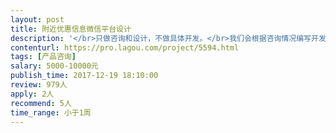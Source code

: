 ```yaml
---                
layout: post       
title: 附近优惠信息微信平台设计           
description: '</br>只做咨询和设计，不做具体开发。</br>我们会根据咨询情况编写开发文档后再做开发。</br>平台内容如下：</br>附近优惠信息收集</br>会员注册 </br>通知提醒 </br>免费链接WiFi </br>签到送积分 </br>转发送积分 </br>链接免费Wi-Fi成功后送积分 </br>兑换商城代金券 </br>积分等级享受折扣 </br>商家展示 </br>商场室内导航 </br>商城在线支付 </br>线上预订 </br>位置以图片展示, 剩余车位查询 </br>会员卡预充值、线下门店商家扣费 </br>客服通知提醒，在线客服咨询、客服投诉流程。 </br>停车模块 </br>商场室内导航、停车模板可以分开报价 </br></br>周期：尽快 </br>账号是否申请：已有</br>'     
contenturl: https://pro.lagou.com/project/5594.html      
tags: [产品咨询]            
salary: 5000-10000元          
publish_time: 2017-12-19 18:10:00         
review: 979人                   
apply: 2人                   
recommend: 5人                   
time_range: 小于1周              
---                 
```

